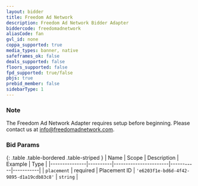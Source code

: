 ```yaml
---
layout: bidder
title: Freedom Ad Network
description: Freedom Ad Network Bidder Adapter
biddercode: freedomadnetwork
aliasCode: fan
gvl_id: none
coppa_supported: true
media_types: banner, native
safeframes_ok: false
deals_supported: false
floors_supported: false
fpd_supported: true/false
pbjs: true
prebid_member: false
sidebarType: 1
---
```


### Note

The Freedom Ad Network Adapter requires setup before beginning. Please contact us at [info@freedomadnetwork.com](mailto:info@freedomadnetwork.com).

### Bid Params

{: .table .table-bordered .table-striped }
| Name          | Scope    | Description           | Example   | Type      |
|---------------|----------|-----------------------|-----------|-----------|
| `placement`      | required | Placement ID         | `'e6203f1e-bd6d-4f42-9895-d1a19cdb83c8'`    | `string` |
